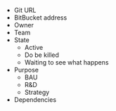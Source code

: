  - Git URL
 - BitBucket address
 - Owner
 - Team
 - State
	 - Active
	 - Do be killed
	 - Waiting to see what happens
 - Purpose
	 - BAU
	 - R&D
	 - Strategy
 - Dependencies 
